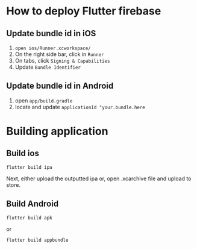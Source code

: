 # How to deploy Flutter firebase

## Update bundle id in iOS

1. `open ios/Runner.xcworkspace/`
2. On the right side bar, click in `Runner`
3. On tabs, click `Signing & Capabilities`
4. Update `Bundle Identifier`

## Update bundle id in Android

1. open `app/build.gradle`
2. locate and update `applicationId "your.bundle.here`

# Building application

## Build ios

`flutter build ipa`

Next, either upload the outputted ipa
or, open .xcarchive file and upload to store.

## Build Android

`flutter build apk`

or

`flutter build appbundle`
